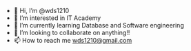 - 👋 Hi, I’m @wds1210
- 👀 I’m interested in IT Academy
- 🌱 I’m currently learning Database and Software engineering
- 💞️ I’m looking to collaborate on anything!!
- 📫 How to reach me wds1210@gmail.com

<!---
wds1210/wds1210 is a ✨ special ✨ repository because its `README.md` (this file) appears on your GitHub profile.
You can click the Preview link to take a look at your changes.
--->
